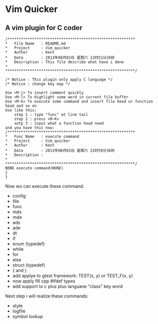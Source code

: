 Vim Quicker
==========================================================
A vim plugin for C coder
----------------------------------------------------------

	/*********************************************************
	*	File Name   : README.md
	*	Project     : Vim_quicker
	*	Author      : Kent
	*	Data        : 2013年08月03日 星期六 22时51分26秒
	*	Description : This file describe what have i done
	*	              
	**********************************************************/

	/* Notice : This plugin only apply C language */
	/* Notice : change key map */

	Use <M-j> To insert comment quickly
	Use <M-l> To Highlight some word in current file buffer
	Use <M-k> To execute some command and insert file head or function head and so on
	Use like this:
		step 1 : type "func" at line tail
		step 2 : press <M-K>
		setp 3 : input what a function head need
	and you have this now:
	/*********************************************************
	*	Func Name   : execute command
	*	Project     : Vim_quicker
	*	Author      : Kent
	*	Data        : 2013年08月03日 星期六 22时59分36秒
	*	Description : 
	*	              
	**********************************************************/
	NONE execute command(NONE)
	{
	}

Now wo can execute these command:
*	config
*	file
*	func
*	mds
*	mde
*	ads
*	ade
*	dt
*	if
*	enum (typedef)
*	while
*	for
*	else
*	struct (typedef)
*	{ and }
*	add applye to gtest framework: TEST(x, y) or TEST_F(x, y)
*	now apply fill cpp #ifdef types
*	add support to c plus plus languane "class" key word

Next step i will realize these commands:
*	style
*	logfile
*	symbol lookup
